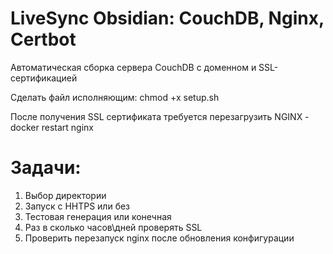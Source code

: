 # LiveSync Obsidian: CouchDB, Nginx, Certbot
Автоматическая сборка сервера CouchDB с доменном и SSL-сертификацией

Сделать файл исполняющим: chmod +x setup.sh

После получения SSL сертификата требуется перезагрузить NGINX - docker restart nginx

# Задачи:
1. Выбор директории
2. Запуск с HHTPS или без
3. Тестовая генерация или конечная
4. Раз в сколько часов\дней проверять SSL
5. Проверить перезапуск nginx после обновления конфигурации
